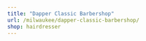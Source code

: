 ```yaml
---
title: "Dapper Classic Barbershop"
url: /milwaukee/dapper-classic-barbershop/
shop: hairdresser
---
```

